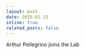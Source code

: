 ```yaml
---
layout: post
date: 2025-01-13 
inline: true
related_posts: false
---
```


Arthur Pellegrino  joins the Lab 